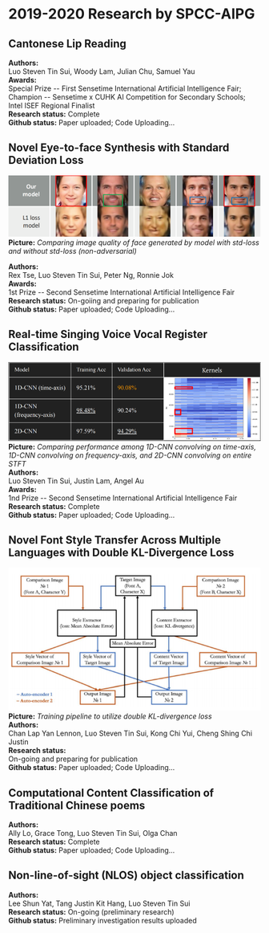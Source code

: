 # 2019-2020 Research by SPCC-AIPG
## Cantonese Lip Reading
**Authors:**  
Luo Steven Tin Sui, Woody Lam, Julian Chu, Samuel Yau  
**Awards:**  
Special Prize -- First Sensetime International Artificial Intelligence Fair; Champion -- Sensetime x CUHK AI Competition for Secondary Schools; Intel ISEF Regional Finalist  
**Research status:** Complete  
**Github status:** Paper uploaded; Code Uploading...
## Novel Eye-to-face Synthesis with Standard Deviation Loss
![Teaser image](./STD_L1_compare.png)  
**Picture:** *Comparing image quality of face generated by model with std-loss and without std-loss (non-adversarial)*
  
**Authors:**  
Rex Tse, Luo Steven Tin Sui, Peter Ng, Ronnie Jok  
**Awards:**  
1st Prize -- Second Sensetime International Artificial Intelligence Fair  
**Research status:** On-goiing and preparing for publication    
**Github status:** Paper uploaded; Code Uploading...
## Real-time Singing Voice Vocal Register Classification
![Teaser image](./VocalNET_1Dvs2D.png)  
**Picture:** *Comparing performance among 1D-CNN convolving on time-axis, 1D-CNN convolving on frequency-axis, and 2D-CNN convolving on entire STFT*  
**Authors:**  
Luo Steven Tin Sui, Justin Lam, Angel Au  
**Awards:**  
1nd Prize -- Second Sensetime International Artificial Intelligence Fair  
**Research status:** Complete  
**Github status:** Paper uploaded; Code Uploading...
## Novel Font Style Transfer Across Multiple Languages with Double KL-Divergence Loss
![Teaser image](./DoubleKL_methodology.png)  
**Picture:** *Training pipeline to utilize double KL-divergence loss*  
**Authors:**  
Chan Lap Yan Lennon, Luo Steven Tin Sui, Kong Chi Yui, Cheng Shing Chi Justin  
**Research status:**  
On-going and preparing for publication  
**Github status:** Paper uploaded; Code Uploading...
## Computational Content Classification of Traditional Chinese poems
**Authors:**  
Ally Lo, Grace Tong, Luo Steven Tin Sui, Olga Chan  
**Research status:** Complete  
**Github status:** Paper uploaded; Code Uploading...
## Non-line-of-sight (NLOS) object classification 
**Authors:**  
Lee Shun Yat, Tang Justin Kit Hang, Luo Steven Tin Sui  
**Research status:** On-going (preliminary research)  
**Github status:** Preliminary investigation results uploaded
